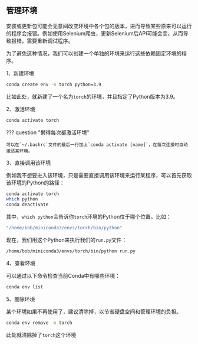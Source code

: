 ## 管理环境

安装或更新包可能会无意间改变环境中各个包的版本，进而导致某些原来可以运行的程序会报错。例如使用Selenium爬虫，更新Selenium后API可能会变，从而导致报错，需要重新调试程序。

为了避免这种情况，我们可以创建一个单独的环境来运行这些依赖固定环境的程序。

1、新建环境

```bash
conda create env -n torch python=3.9
```

比如此处，就新建了一个名为`torch`的环境，并且指定了Python版本为3.9。

2、激活环境

```bash
conda activate torch
```

??? question "懒得每次都激活环境"

	可以在`~/.bashrc`文件的最后一行加上`conda activate [name]`，在每次连接时自动激活某环境。

3、直接调用该环境

例如我不想要进入该环境，只是需要直接调用该环境来运行某程序，可以首先获取该环境的Python的路径：

```bash
conda activate torch
which python
conda deactivate
```

其中，`which python`会告诉你`torch`环境的Python位于哪个位置。比如：

```bash
"/home/bob/miniconda3/envs/torch/bin/python"
```

现在，我们用这个Python来执行我们的`run.py`文件：

```bash
/home/bob/miniconda3/envs/torch/bin/python run.py
```

4、查看环境

可以通过以下命令检查当前Conda中有哪些环境：

```bash
conda env list
```

5、删除环境

某个环境如果不再使用了，建议清除掉，以节省硬盘空间和管理环境的负担。

```bash
conda env remove -n torch
```

此处就清除掉了`torch`这个环境